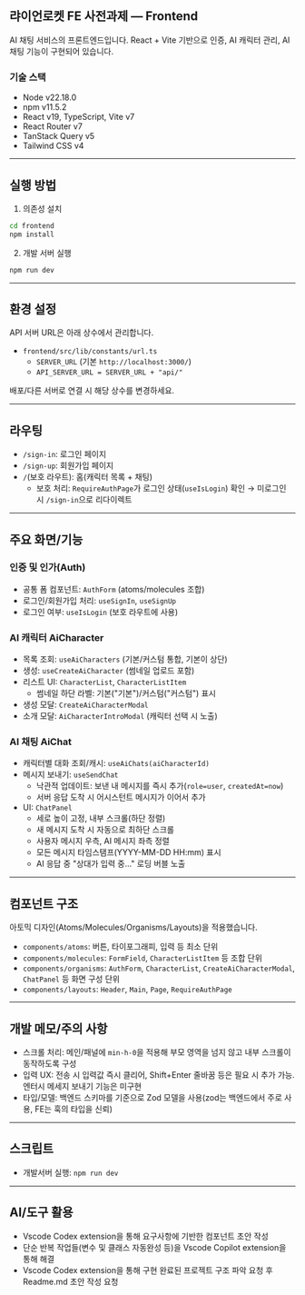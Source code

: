 ## 랴이언로켓 FE 사전과제 — Frontend

AI 채팅 서비스의 프론트엔드입니다. React + Vite 기반으로 인증, AI 캐릭터 관리, AI 채팅 기능이 구현되어 있습니다.

### 기술 스택

- Node v22.18.0
- npm v11.5.2
- React v19, TypeScript, Vite v7
- React Router v7
- TanStack Query v5
- Tailwind CSS v4

---

## 실행 방법

1. 의존성 설치

```bash
cd frontend
npm install
```

2. 개발 서버 실행

```bash
npm run dev
```

---

## 환경 설정

API 서버 URL은 아래 상수에서 관리합니다.

- `frontend/src/lib/constants/url.ts`
  - `SERVER_URL` (기본 `http://localhost:3000/`)
  - `API_SERVER_URL = SERVER_URL + "api/"`

배포/다른 서버로 연결 시 해당 상수를 변경하세요.

---

## 라우팅

- `/sign-in`: 로그인 페이지
- `/sign-up`: 회원가입 페이지
- `/`(보호 라우트): 홈(캐릭터 목록 + 채팅)
  - 보호 처리: `RequireAuthPage`가 로그인 상태(`useIsLogin`) 확인 → 미로그인 시 `/sign-in`으로 리다이렉트

---

## 주요 화면/기능

### 인증 및 인가(Auth)

- 공통 폼 컴포넌트: `AuthForm` (atoms/molecules 조합)
- 로그인/회원가입 처리: `useSignIn`, `useSignUp`
- 로그인 여부: `useIsLogin` (보호 라우트에 사용)

### AI 캐릭터 AiCharacter

- 목록 조회: `useAiCharacters` (기본/커스텀 통합, 기본이 상단)
- 생성: `useCreateAiCharacter` (썸네일 업로드 포함)
- 리스트 UI: `CharacterList`, `CharacterListItem`
  - 썸네일 하단 라벨: 기본("기본")/커스텀("커스텀") 표시
- 생성 모달: `CreateAiCharacterModal`
- 소개 모달: `AiCharacterIntroModal` (캐릭터 선택 시 노출)

### AI 채팅 AiChat

- 캐릭터별 대화 조회/캐시: `useAiChats(aiCharacterId)`
- 메시지 보내기: `useSendChat`
  - 낙관적 업데이트: 보낸 내 메시지를 즉시 추가(`role=user`, `createdAt=now`)
  - 서버 응답 도착 시 어시스턴트 메시지가 이어서 추가
- UI: `ChatPanel`
  - 세로 높이 고정, 내부 스크롤(하단 정렬)
  - 새 메시지 도착 시 자동으로 최하단 스크롤
  - 사용자 메시지 우측, AI 메시지 좌측 정렬
  - 모든 메시지 타임스탬프(YYYY-MM-DD HH:mm) 표시
  - AI 응답 중 "상대가 입력 중…" 로딩 버블 노출

---

## 컴포넌트 구조

아토믹 디자인(Atoms/Molecules/Organisms/Layouts)을 적용했습니다.

- `components/atoms`: 버튼, 타이포그래피, 입력 등 최소 단위
- `components/molecules`: `FormField`, `CharacterListItem` 등 조합 단위
- `components/organisms`: `AuthForm`, `CharacterList`, `CreateAiCharacterModal`, `ChatPanel` 등 화면 구성 단위
- `components/layouts`: `Header`, `Main`, `Page`, `RequireAuthPage`

---

## 개발 메모/주의 사항

- 스크롤 처리: 메인/패널에 `min-h-0`을 적용해 부모 영역을 넘지 않고 내부 스크롤이 동작하도록 구성
- 입력 UX: 전송 시 입력값 즉시 클리어, Shift+Enter 줄바꿈 등은 필요 시 추가 가능. 엔터시 메세지 보내기 기능은 미구현
- 타입/모델: 백엔드 스키마를 기준으로 Zod 모델을 사용(zod는 백엔드에서 주로 사용, FE는 훅의 타입을 신뢰)

---

## 스크립트

- 개발서버 실행: `npm run dev`

---

## AI/도구 활용

- Vscode Codex extension을 통해 요구사항에 기반한 컴포넌트 초안 작성
- 단순 반복 작업들(변수 및 클래스 자동완성 등)을 Vscode Copilot extension을 통해 해결
- Vscode Codex extension을 통해 구현 완료된 프로젝트 구조 파악 요청 후 Readme.md 초안 작성 요청
